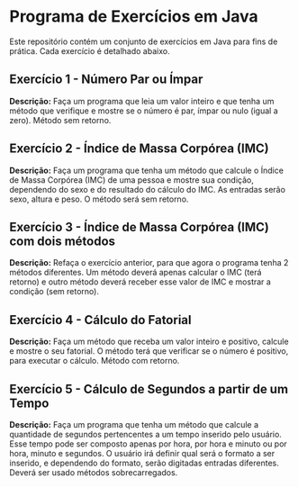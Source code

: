 # Programa de Exercícios em Java

Este repositório contém um conjunto de exercícios em Java para fins de prática. Cada exercício é detalhado abaixo.

## Exercício 1 - Número Par ou Ímpar

**Descrição:**
Faça um programa que leia um valor inteiro e que tenha um método que verifique e mostre se o número é par, ímpar ou nulo (igual a zero). Método sem retorno.

## Exercício 2 - Índice de Massa Corpórea (IMC)

**Descrição:**
Faça um programa que tenha um método que calcule o Índice de Massa Corpórea (IMC) de uma pessoa e mostre sua condição, dependendo do sexo e do resultado do cálculo do IMC. As entradas serão sexo, altura e peso. O método será sem retorno.

## Exercício 3 - Índice de Massa Corpórea (IMC) com dois métodos

**Descrição:**
Refaça o exercício anterior, para que agora o programa tenha 2 métodos diferentes. Um método deverá apenas calcular o IMC (terá retorno) e outro método deverá receber esse valor de IMC e mostrar a condição (sem retorno).

## Exercício 4 - Cálculo do Fatorial

**Descrição:**
Faça um método que receba um valor inteiro e positivo, calcule e mostre o seu fatorial. O método terá que verificar se o número é positivo, para executar o cálculo. Método com retorno.

## Exercício 5 - Cálculo de Segundos a partir de um Tempo

**Descrição:**
Faça um programa que tenha um método que calcule a quantidade de segundos pertencentes a um tempo inserido pelo usuário. Esse tempo pode ser composto apenas por hora, por hora e minuto ou por hora, minuto e segundos. O usuário irá definir qual será o formato a ser inserido, e dependendo do formato, serão digitadas entradas diferentes. Deverá ser usado métodos sobrecarregados.
